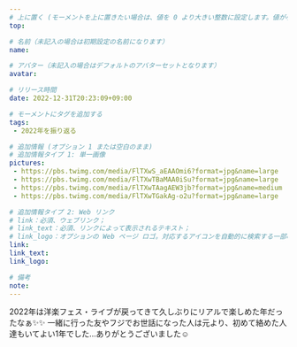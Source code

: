 ```yaml
---
# 上に置く (モーメントを上に置きたい場合は、値を 0 より大きい整数に設定します。値が小さいほど前が高くなります。たとえば、1 はモーメントを上に置きます)
top: 

# 名前（未記入の場合は初期設定の名前になります）
name:

# アバター（未記入の場合はデフォルトのアバターセットとなります）
avatar:

# リリース時間
date: 2022-12-31T20:23:09+09:00

# モーメントにタグを追加する
tags:
 - 2022年を振り返る

# 追加情報 (オプション 1 または空白のまま)
# 追加情報タイプ 1: 単一画像
pictures:
 - https://pbs.twimg.com/media/FlTXwS_aEAAOmi6?format=jpg&name=large
 - https://pbs.twimg.com/media/FlTXwTBaMAA0iSu?format=jpg&name=large
 - https://pbs.twimg.com/media/FlTXwTAagAEW3jb?format=jpg&name=medium
 - https://pbs.twimg.com/media/FlTXwTGakAg-o2u?format=jpg&name=large

# 追加情報タイプ 2: Web リンク
# link：必須、ウェブリンク；
# link_text：必須、リンクによって表示されるテキスト；
# link_logo：オプションの Web ページ ロゴ。対応するアイコンを自動的に検索する一部の Web サイトをサポートするようになりました。自分でアイコンを追加する必要はありません
link:
link_text:
link_logo:

# 備考
note:
---
```


<!-- 以下にテキストを書き始めます -->
2022年は洋楽フェス・ライブが戻ってきて久しぶりにリアルで楽しめた年だったなぁ✨✨
一緒に行った友やフジでお世話になった人は元より、初めて絡めた人達もいてよい1年でした…ありがとうございました☺️
